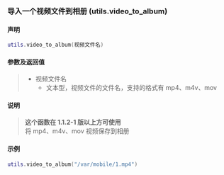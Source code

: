 ### 导入一个视频文件到相册 (**utils\.video\_to\_album**)


#### 声明
```lua
utils.video_to_album(视频文件名)
```


#### 参数及返回值
> - 视频文件名
>   - 文本型，视频文件的文件名，支持的格式有 mp4、m4v、mov


#### 说明
> **这个函数在 1\.1\.2\-1 版以上方可使用**  
> 将 mp4、m4v、mov 视频保存到相册  


#### 示例  
```lua
utils.video_to_album("/var/mobile/1.mp4")
```

